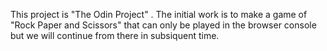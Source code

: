 This project is "The Odin Project" . The initial work is to make a game of "Rock Paper and Scissors" that can only be played in the browser console but we will continue from there in subsiquent time.
